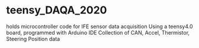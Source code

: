 # teensy_DAQA_2020
holds microcontroller code for IFE sensor data acquisition
Using a teensy4.0 board, programmed with Arduino IDE
Collection of CAN, Accel, Thermistor, Steering Position data
